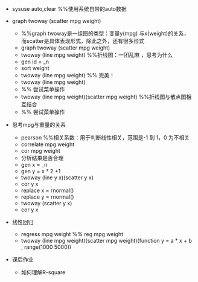 

- sysuse auto,clear   %%使用系统自带的auto数据
- graph twoway (scatter mpg weight)
  -  %%graph twoway是一组图的类型：变量y(mpg) 与x(weight)的关系，而scatter是具体表现形式，除此之外，还有很多形式
  - graph twoway (scatter mpg weight)
  -  twoway (line mpg weight)  %%折线图：一团乱麻 ，思考为什么
  -  gen id = _n
  -  sort weight
  -  twoway (line mpg weight) %% 完美！
  -  twoway (line mpg weight)
  -  %% 尝试菜单操作
  -  twoway (line mpg weight)(scatter mpg weight)  %%折线图与散点图相互结合
  -  %% 尝试菜单操作

- 思考mpg与重量的关系
  - pearson %%相关系数：用于判断线性相关，范围是-1 到 1，0 为不相关
  - correlate mpg weight
  - cor mpg weight
  - 分析结果是否合理
  - gen x = _n
  - gen y = x * 2 +1
  - twoway (line y x)(scatter y x)
  - cor y x 
  - replace x = rnormal()
  - replace y = rnormal()
  - twoway (scatter y x)
  - cor y x

- 线性回归
  - regress mpg weight  %% reg mpg weight
  - twoway (line mpg weight)(scatter mpg weight)(function y = a * x + b , range(1000 5000))

- 课后作业
  - 如何理解R-square

